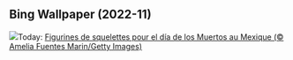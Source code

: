 ## Bing Wallpaper (2022-11)
![](https://www.bing.com/th?id=OHR.Calacas_FR-CA3736936313_UHD.jpg&w=1000)Today: [Figurines de squelettes pour el día de los Muertos au Mexique (© Amelia Fuentes Marin/Getty Images)](https://www.bing.com/th?id=OHR.Calacas_FR-CA3736936313_UHD.jpg)